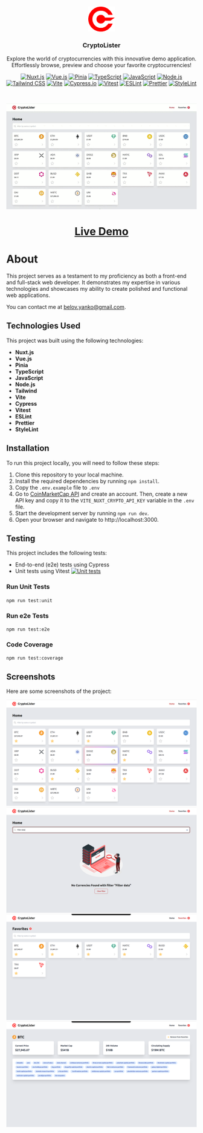 <p align="center">
<img src="./public/img/logo.svg" alt="CryptoLister" width=70 />
</p>
<h3 align="center">CryptoLister</h3>
<p align="center">Explore the world of cryptocurrencies with this innovative demo application. Effortlessly browse, preview and choose your favorite cryptocurrencies!</p>


<p align="center">
<a href="https://nuxt.com/"><img src="https://img.shields.io/badge/Nuxt.js-%23ffffff.svg?style=for-the-badge&logo=nuxt.js&logoColor=00DC82" alt="Nuxt.js"></a>
<a href="https://vuejs.org/"><img src="https://img.shields.io/badge/Vue.js-%234FC08D.svg?style=for-the-badge&logo=vue.js&logoColor=white" alt="Vue.js"></a>
<a href="https://pinia.vuejs.org/"><img src="https://img.shields.io/badge/Pinia-%23ecb732.svg?style=for-the-badge" alt="Pinia"></a>
<a href="https://www.typescriptlang.org/"><img src="https://img.shields.io/badge/TypeScript-%233178C6.svg?style=for-the-badge&logo=typescript&logoColor=white" alt="TypeScript"></a>
<a href="https://developer.mozilla.org/en-US/docs/Web/JavaScript"><img src="https://img.shields.io/badge/JavaScript-%23F7DF1E.svg?style=for-the-badge&logo=javascript&logoColor=black" alt="JavaScript"></a>
<a href="https://nodejs.org/"><img src="https://img.shields.io/badge/Node.js-%23339933.svg?style=for-the-badge&logo=node.js&logoColor=white" alt="Node.js"></a>
<a href="https://tailwindcss.com/"><img src="https://img.shields.io/badge/Tailwind_CSS-%2306B6D4.svg?style=for-the-badge&logo=tailwind-css&logoColor=white" alt="Tailwind CSS"></a>
<a href="https://vitejs.dev/"><img src="https://img.shields.io/badge/Vite-%23646CFF.svg?style=for-the-badge&logo=vite&logoColor=white" alt="Vite"></a>
<a href="https://www.cypress.io/"><img src="https://img.shields.io/badge/Cypress.io-%2317202C.svg?style=for-the-badge&logo=cypress&logoColor=white" alt="Cypress.io"></a>
<a href="https://vitest.dev/"><img src="https://img.shields.io/badge/Vitest-%236E9F18.svg?style=for-the-badge&logo=vitest&logoColor=white" alt="Vitest"></a>
<a href="https://eslint.org/"><img src="https://img.shields.io/badge/ESLint-%234B32C3.svg?style=for-the-badge&logo=eslint&logoColor=white" alt="ESLint"></a>
<a href="https://prettier.io/"><img src="https://img.shields.io/badge/Prettier-%231A2B34.svg?style=for-the-badge&logo=prettier&logoColor=white" alt="Prettier"></a>
<a href="https://stylelint.io/"><img src="https://img.shields.io/badge/StyleLint-%236B3E99.svg?style=for-the-badge&logo=stylelint&logoColor=white" alt="StyleLint" /></a>
</p>
<br />

<p align="center">
<img src="./screenshots/demo.gif" alt="CryptoLister Demo" />
</p>

<h1 align="center"><a href="https://crypto-loader-nuxt.netlify.app/">Live Demo</a></h1>


# About

This project serves as a testament to my proficiency as both a front-end and full-stack web developer. It demonstrates my expertise in various technologies and showcases my ability to create polished and functional web applications.

You can contact me at [belov.yanko@gmail.com](mailto:belov.yanko@gmail.com).

## Technologies Used

This project was built using the following technologies:

- **Nuxt.js**
- **Vue.js**
- **Pinia**
- **TypeScript**
- **JavaScript**
- **Node.js**
- **Tailwind**
- **Vite**
- **Cypress**
- **Vitest**
- **ESLint**
- **Prettier**
- **StyleLint**

## Installation

To run this project locally, you will need to follow these steps:

1. Clone this repository to your local machine.
2. Install the required dependencies by running `npm install`.
3. Copy the `.env.example` file to `.env`
4. Go to [CoinMarketCap API](https://coinmarketcap.com/api/) and create an account. Then, create a new API key and copy it to the `VITE_NUXT_CRYPTO_API_KEY` variable in the `.env` file. 
5. Start the development server by running `npm run dev`.
6. Open your browser and navigate to http://localhost:3000.

## Testing

This project includes the following tests:

- End-to-end (e2e) tests using Cypress 
- Unit tests using Vitest [![Unit tests](https://github.com/yanko-belov/crypto-lister-nuxt/actions/workflows/unit-tests.js.yml/badge.svg)](https://github.com/yanko-belov/crypto-lister-nuxt/actions/workflows/unit-tests.js.yml)

### Run Unit Tests

`npm run test:unit`

### Run e2e Tests

`npm run test:e2e`

### Code Coverage

`npm run test:coverage`

## Screenshots

Here are some screenshots of the project:

![Home](./screenshots/home.png)
![Home List](./screenshots/home-filter-no-data.png)
![Favorites](./screenshots/favorites.png)
![Overview](./screenshots/overview.png)
